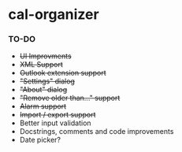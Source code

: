 # cal-organizer

### TO-DO

- ~~UI Improvments~~
- ~~XML Support~~
- ~~Outlook extension support~~
- ~~"Settings" dialog~~
- ~~"About" dialog~~
- ~~"Remove older than..." support~~
- ~~Alarm support~~
- ~~Import / export support~~
- Better input validation
- Docstrings, comments and code improvements
- Date picker?